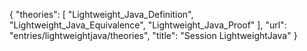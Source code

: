 {
    "theories": [
        "Lightweight_Java_Definition",
        "Lightweight_Java_Equivalence",
        "Lightweight_Java_Proof"
    ],
    "url": "entries/lightweightjava/theories",
    "title": "Session LightweightJava"
}